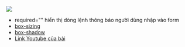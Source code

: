 <!DOCTYPE html>
<html>
<head>

</head>
<body>
<img src="https://user-images.githubusercontent.com/43242684/58378253-4c772780-7fbb-11e9-83ec-a964d1fc4b48.PNG">
<ul>
	<li>required="" hiển thị dòng lệnh thông báo người dùng nhập vào form</li>
	<li><a href="https://thachpham.com/web-development/html-css/hoc-css-tim-hieu-box-sizing.html">box-sizing</a></li>
	<li><a href="https://hocwebchuan.com/reference/cssSection/css3/example/ex_box_shadow_css3.php">box-shadow</a></li>
	<li><a href="https://www.youtube.com/watch?v=65FPUMUSuXg&feature=youtu.be">Link Youtube của bài</a></li>
</ul>
</body>
</html>